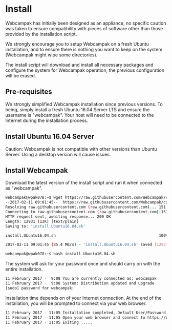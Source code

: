 # Install

Webcampak has initially been designed as an appliance, no specific caution was taken to ensure compatibility with pieces of software other than those provided by the installation script.

We strongly encourage you to setup Webcampak on a fresh Ubuntu installation, and to ensure there is nothing you want to keep on the system (Webcampak might wipe some directories).

The install script will download and install all necessary packages and configure the system for Webcampak operation, the previous configuration will be erased.
 
## Pre-requisites

We strongly simplified Webcampak installation since previous versions. To being, simply install a fresh Ubuntu 16.04 Server LTS and ensure the username is "webcampak". 
Your host will need to be connected to the Internet during the installation process.

## Install Ubuntu 16.04 Server

Caution: Webcampak is not compatible with other versions than Ubuntu Server. Using a desktop version will cause issues.

## Install Webcampak

Download the latest version of the install script and run it when connected as "webcampak".

```bash
webcampak@wpak078:~$ wget https://raw.githubusercontent.com/Webcampak/core/develop/install/install.Ubuntu16.04.sh
--2017-02-11 09:01:45--  https://raw.githubusercontent.com/Webcampak/core/develop/install/install.Ubuntu16.04.sh
Resolving raw.githubusercontent.com (raw.githubusercontent.com)... 151.101.124.133
Connecting to raw.githubusercontent.com (raw.githubusercontent.com)|151.101.124.133|:443... connected.
HTTP request sent, awaiting response... 200 OK
Length: 12931 (13K) [text/plain]
Saving to: 'install.Ubuntu16.04.sh'

install.Ubuntu16.04.sh                                             100%[==============================================================================================================================================================>]  12.63K  --.-KB/s    in 0s      

2017-02-11 09:01:45 (85.4 MB/s) - 'install.Ubuntu16.04.sh' saved [12931/12931]

webcampak@wpak078:~$ bash install.Ubuntu16.04.sh
```

The system will ask for your password once and should carry on with the entire installation.

```bash
11 February 2017 -  9:08 You are currently connected as: webcampak
11 February 2017 -  9:08 System: Distribution updated and upgrade
[sudo] password for webcampak: 
```

Installation time depends on of your Internet connection. At the end of the installation, you will be prompted to connect via your web browser. 

```bash
11 February 2017 - 11:05 Installation completed, Default User/Password are: root/Webcampak you will be asked to change those at first connection
11 February 2017 - 11:05 Open your web browser and connect to https://WECAMPAK-IP/
11 February 2017 - 11:05 Exiting .....
```
